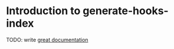 # Introduction to generate-hooks-index

TODO: write [great documentation](http://jacobian.org/writing/what-to-write/)
